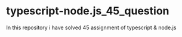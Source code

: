 # typescript-node.js_45_question
In this repository i have solved 45 assignment of typescript &amp; node.js 
